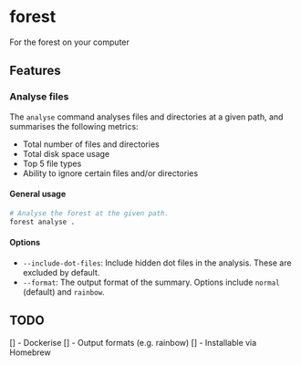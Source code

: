 # forest
For the forest on your computer

## Features

### Analyse files

The `analyse` command analyses files and directories at a given path, and summarises the following
metrics:
* Total number of files and directories
* Total disk space usage
* Top 5 file types
* Ability to ignore certain files and/or directories

#### General usage

```bash
# Analyse the forest at the given path.
forest analyse .
```

#### Options

* `--include-dot-files`: Include hidden dot files in the analysis. These are excluded by default.
* `--format`: The output format of the summary. Options include `normal` (default) and `rainbow`.

## TODO
[] - Dockerise
[] - Output formats (e.g. rainbow)
[] - Installable via Homebrew
